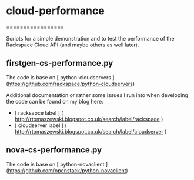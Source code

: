 # cloud-performance
=================

Scripts for a simple demonstration and to test the performance of the Rackspace Cloud API (and maybe others as well later).

## firstgen-cs-performance.py

  The code is base on [ python-cloudservers ] (https://github.com/rackspace/python-cloudservers)

Additional documentation or rather some issues I run into when developing the code can be found on my blog here:

 * [ racksapce label ] ( http://rtomaszewski.blogspot.co.uk/search/label/rackspace )
 * [ cloudserver label ] ( http://rtomaszewski.blogspot.co.uk/search/label/cloudserver )

## nova-cs-performance.py

  The code is base on [ python-novaclient ] (https://github.com/openstack/python-novaclient)


